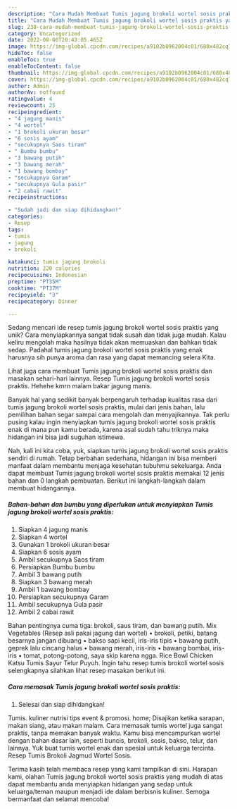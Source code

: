 ```yaml
---
description: "Cara Mudah Membuat Tumis jagung brokoli wortel sosis praktis yang Mantap"
title: "Cara Mudah Membuat Tumis jagung brokoli wortel sosis praktis yang Mantap"
slug: 238-cara-mudah-membuat-tumis-jagung-brokoli-wortel-sosis-praktis-yang-mantap
category: Uncategorized
date: 2022-08-06T20:43:05.465Z
image: https://img-global.cpcdn.com/recipes/a9102b0962004c01/680x482cq70/tumis-jagung-brokoli-wortel-sosis-praktis-foto-resep-utama.jpg
hideToc: false
enableToc: true
enableTocContent: false
thumbnail: https://img-global.cpcdn.com/recipes/a9102b0962004c01/680x482cq70/tumis-jagung-brokoli-wortel-sosis-praktis-foto-resep-utama.jpg
cover: https://img-global.cpcdn.com/recipes/a9102b0962004c01/680x482cq70/tumis-jagung-brokoli-wortel-sosis-praktis-foto-resep-utama.jpg
author: Admin
authorAv: notfound
ratingvalue: 4
reviewcount: 25
recipeingredient:
- "4 jagung manis"
- "4 wortel"
- "1 brokoli ukuran besar"
- "6 sosis ayam"
- "secukupnya Saos tiram"
- " Bumbu bumbu"
- "3 bawang putih"
- "3 bawang merah"
- "1 bawang bombay"
- "secukupnya Garam"
- "secukupnya Gula pasir"
- "2 cabai rawit"
recipeinstructions:

- "Sudah jadi dan siap dihidangkan!"
categories:
- Resep
tags:
- tumis
- jagung
- brokoli

katakunci: tumis jagung brokoli 
nutrition: 220 calories
recipecuisine: Indonesian
preptime: "PT35M"
cooktime: "PT37M"
recipeyield: "3"
recipecategory: Dinner

---
```





Sedang mencari ide resep tumis jagung brokoli wortel sosis praktis yang unik? Cara menyiapkannya sangat tidak susah dan tidak juga mudah. Kalau keliru mengolah maka hasilnya tidak akan memuaskan dan bahkan tidak sedap. Padahal tumis jagung brokoli wortel sosis praktis yang enak harusnya sih punya aroma dan rasa yang dapat memancing selera Kita.





Lihat juga cara membuat Tumis jagung brokoli wortel sosis praktis dan masakan sehari-hari lainnya. Resep Tumis jagung brokoli wortel sosis praktis. Hehehe kmrn malam bakar jagung manis.

Banyak hal yang sedikit banyak berpengaruh terhadap kualitas rasa dari tumis jagung brokoli wortel sosis praktis, mulai dari jenis bahan, lalu pemilihan bahan segar sampai cara mengolah dan menyajikannya. Tak perlu pusing kalau ingin menyiapkan tumis jagung brokoli wortel sosis praktis enak di mana pun kamu berada, karena asal sudah tahu triknya maka hidangan ini bisa jadi suguhan istimewa.






Nah, kali ini kita coba, yuk, siapkan tumis jagung brokoli wortel sosis praktis sendiri di rumah. Tetap berbahan sederhana, hidangan ini bisa memberi manfaat dalam membantu menjaga kesehatan tubuhmu sekeluarga. Anda dapat membuat Tumis jagung brokoli wortel sosis praktis memakai 12 jenis bahan dan 0 langkah pembuatan. Berikut ini langkah-langkah dalam membuat hidangannya.

<!--inarticleads1-->

##### Bahan-bahan dan bumbu yang diperlukan untuk menyiapkan Tumis jagung brokoli wortel sosis praktis:

1. Siapkan 4 jagung manis
1. Siapkan 4 wortel
1. Gunakan 1 brokoli ukuran besar
1. Siapkan 6 sosis ayam
1. Ambil secukupnya Saos tiram
1. Persiapkan  Bumbu bumbu
1. Ambil 3 bawang putih
1. Siapkan 3 bawang merah
1. Ambil 1 bawang bombay
1. Persiapkan secukupnya Garam
1. Ambil secukupnya Gula pasir
1. Ambil 2 cabai rawit


Bahan pentingnya cuma tiga: brokoli, saus tiram, dan bawang putih. Mix Vegetables (Resep asli pakai jagung dan wortel) • brokoli, petiki, batang besarnya jangan dibuang • bakso sapi kecil, iris-iris tipis • bawang putih, geprek lalu cincang halus • bawang merah, iris-iris • bawang bombai, iris-iris • tomat, potong-potong, saya skip karena ngga. Rice Bowl Chicken Katsu Tumis Sayur Telur Puyuh. Ingin tahu resep tumis brokoli wortel sosis selengkapnya silahkan lihat resep masakan berikut ini. 

<!--inarticleads2-->

##### Cara memasak Tumis jagung brokoli wortel sosis praktis:


1. Selesai dan siap dihidangkan!

Tumis. kuliner nutrisi tips event &amp; promosi. home; Disajikan ketika sarapan, makan siang, atau makan malam. Cara memasak tumis wortel juga sangat praktis, tanpa memakan banyak waktu. Kamu bisa mencampurkan wortel dengan bahan dasar lain, seperti buncis, brokoli, sosis, bakso, telur, dan lainnya. Yuk buat tumis wortel enak dan spesial untuk keluarga tercinta. Resep Tumis Brokoli Jagmud Wortel Sosis. 

Terima kasih telah membaca resep yang kami tampilkan di sini. Harapan kami, olahan Tumis jagung brokoli wortel sosis praktis yang mudah di atas dapat membantu anda menyiapkan hidangan yang sedap untuk keluarga/teman maupun menjadi ide dalam berbisnis kuliner. Semoga bermanfaat dan selamat mencoba!
